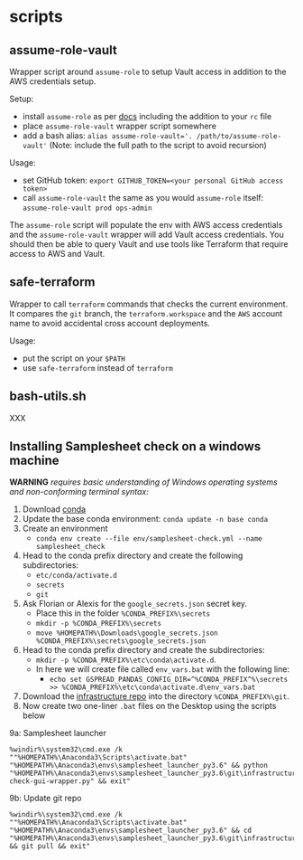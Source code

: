 # scripts

## assume-role-vault
Wrapper script around `assume-role` to setup Vault access in addition to the AWS credentials setup.

Setup:
- install `assume-role` as per [docs](https://github.com/coinbase/assume-role) including the addition to your `rc` file
- place `assume-role-vault` wrapper script somewhere
- add a bash alias: `alias assume-role-vault='. /path/to/assume-role-vault'` (Note: include the full path to the script to avoid recursion)

Usage:
- set GitHub token: `export GITHUB_TOKEN=<your personal GitHub access token>`
- call `assume-role-vault` the same as you would `assume-role` itself: `assume-role-vault prod ops-admin`

The `assume-role` script will populate the env with AWS access credentials and the `assume-role-vault` wrapper will add Vault access credentials. You should then be able to query Vault and use tools like Terraform that require access to AWS and Vault.

## safe-terraform
Wrapper to call `terraform` commands that checks the current environment. It compares the `git` branch, the `terraform.workspace` and the `AWS` account name to avoid accidental cross account deployments.

Usage:
- put the script on your `$PATH`
- use `safe-terraform` instead of `terraform`

## bash-utils.sh
XXX

## Installing Samplesheet check on a windows machine
**WARNING** *requires basic understanding of Windows operating systems and non-conforming terminal syntax:*

1. Download [conda](https://www.anaconda.com/distribution/)
2. Update the base conda environment: `conda update -n base conda`
3. Create an environment
    * `conda env create --file env/samplesheet-check.yml --name samplesheet_check`
5. Head to the conda prefix directory and create the following subdirectories:
    * `etc/conda/activate.d`
    * `secrets`
    * `git`
6. Ask Florian or Alexis for the `google_secrets.json` secret key.
    * Place this in the folder `%CONDA_PREFIX%\secrets`
    * `mkdir -p %CONDA_PREFIX%\secrets`
    * `move %HOMEPATH%\Downloads\google_secrets.json %CONDA_PREFIX%\secrets\google_secrets.json`
7. Head to the conda prefix directory and create the subdirectories:
    * `mkdir -p %CONDA_PREFIX%\etc\conda\activate.d`.
    * In here we will create file called `env_vars.bat` with the following line:
      * `echo set GSPREAD_PANDAS_CONFIG_DIR=^%CONDA_PREFIX^%\secrets >> %CONDA_PREFIX%\etc\conda\activate.d\env_vars.bat`
8. Download the [infrastructure repo](https://github.com/umccr/infrastructure) into the directory `%CONDA_PREFIX%\git`.
9. Now create two one-liner `.bat` files on the Desktop using the scripts below

9a: Samplesheet launcher
```commandline
%windir%\system32\cmd.exe /k ""%HOMEPATH%\Anaconda3\Scripts\activate.bat" "%HOMEPATH%\Anaconda3\envs\samplesheet_launcher_py3.6" && python "%HOMEPATH%\Anaconda3\envs\samplesheet_launcher_py3.6\git\infrastructure\scripts\umccr_pipeline\samplesheet-check-gui-wrapper.py" && exit"
```

9b: Update git repo
```commandline
%windir%\system32\cmd.exe /k ""%HOMEPATH%\Anaconda3\Scripts\activate.bat" "%HOMEPATH%\Anaconda3\envs\samplesheet_launcher_py3.6" && cd "%HOMEPATH%\Anaconda3\envs\samplesheet_launcher_py3.6\git\infrastructure" && git pull && exit"
```
